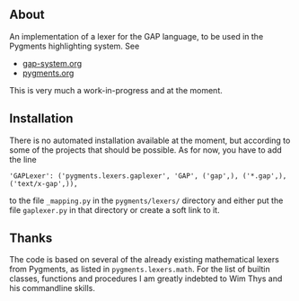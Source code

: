 About
-----

An implementation of a lexer for the GAP language, to be used in the Pygments highlighting system. See

* [gap-system.org](http://gap-system.org)
* [pygments.org](http://pygments.org)

This is very much a work-in-progress and at the moment.

Installation
------------

There is no automated installation available at the moment, but according to some of the projects that should be possible. As for now, you have to add the line

    'GAPLexer': ('pygments.lexers.gaplexer', 'GAP', ('gap',), ('*.gap',), ('text/x-gap',)),

to the file `_mapping.py` in the `pygments/lexers/` directory and either put the file `gaplexer.py` in that directory or create a soft link to it.

Thanks
------

The code is based on several of the already existing mathematical lexers from Pygments, as listed in `pygments.lexers.math`. For the list of builtin classes, functions and procedures I am greatly indebted to Wim Thys and his commandline skills.
